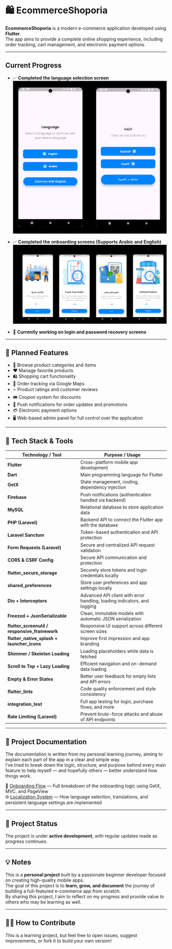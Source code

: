 # 🛍️ EcommerceShoporia

**EcommerceShoporia** is a modern e-commerce application developed using **Flutter**.  
The app aims to provide a complete online shopping experience, including order tracking, cart management, and electronic payment options.

---

## Current Progress

- ✅ **Completed the language selection screen**  
  ![Language Selection](assets/screenshots/language_selection.png)

- ✅ **Completed the onboarding screens (Supports Arabic and English)**  
  ![Onboarding](assets/screenshots/onboarding.png)

- 🔧 **Currently working on login and password recovery screens**

---

## 🎯 Planned Features

- 🛒 Browse product categories and items  
- ❤️ Manage favorite products  
- 🛍️ Shopping cart functionality  
- 📍 Order tracking via Google Maps  
- ⭐ Product ratings and customer reviews  
- 🎟️ Coupon system for discounts  
- 🔔 Push notifications for order updates and promotions  
- 💳 Electronic payment options  
- 🖥️ Web-based admin panel for full control over the application  

---

## 🧰 Tech Stack & Tools

| Technology / Tool                              | Purpose / Usage                                                                 |
|------------------------------------------------|----------------------------------------------------------------------------------|
| **Flutter**                                    | Cross-platform mobile app development                                           |
| **Dart**                                       | Main programming language for Flutter                                           |
| **GetX**                                       | State management, routing, dependency injection                                 |
| **Firebase**                                   | Push notifications (authentication handled via backend)                         |
| **MySQL**                                      | Relational database to store application data                                   |
| **PHP (Laravel)**                              | Backend API to connect the Flutter app with the database                        |
| **Laravel Sanctum**                            | Token-based authentication and API protection                                   |
| **Form Requests (Laravel)**                    | Secure and centralized API request validation                                   |
| **CORS & CSRF Config**                         | Secure API communication and protection                                         |
| **flutter_secure_storage**                     | Securely store tokens and login credentials locally                             |
| **shared_preferences**                         | Store user preferences and app settings locally                                 |
| **Dio + Interceptors**                         | Advanced API client with error handling, loading indicators, and logging        |
| **Freezed + JsonSerializable**                 | Clean, immutable models with automatic JSON serialization                       |
| **flutter_screenutil / responsive_framework**  | Responsive UI support across different screen sizes                             |
| **flutter_native_splash + launcher_icons**     | Improve first impression and app branding                                       |
| **Shimmer / Skeleton Loading**                 | Loading placeholders while data is fetched                                      |
| **Scroll to Top + Lazy Loading**               | Efficient navigation and on-demand data loading                                 |
| **Empty & Error States**                       | Better user feedback for empty lists and API errors                             |
| **flutter_lints**                              | Code quality enforcement and style consistency                                  |
| **integration_test**                           | Full app testing for login, purchase flows, and more                            |
| **Rate Limiting (Laravel)**                    | Prevent brute-force attacks and abuse of API endpoints                          |


---

## 📄 Project Documentation

The documentation is written from my personal learning journey, aiming to explain each part of the app in a clear and simple way.  
I’ve tried to break down the logic, structure, and purpose behind every main feature to help myself — and hopefully others — better understand how things work.

🧭 [Onboarding Flow](https://github.com/AmeeNexTech/flutter-ecommerce/blob/main/docs/onboarding.md) — Full breakdown of the onboarding logic using GetX, MVC, and PageView  
🌐 [Localization System](https://github.com/AmeeNexTech/flutter-ecommerce/blob/main/docs/localization.md) — How language selection, translations, and persistent language settings are implemented

---

## 🚧 Project Status

The project is under **active development**, with regular updates made as progress continues.

---

## 💡 Notes

This is a **personal project** built by a passionate beginner developer focused on creating high-quality mobile apps.  
The goal of this project is to **learn, grow, and document** the journey of building a full-featured e-commerce app from scratch.  
By sharing this project, I aim to reflect on my progress and provide value to others who may be learning as well.

---

## 🙋‍♂️ How to Contribute

This is a learning project, but feel free to open issues, suggest improvements, or fork it to build your own version!

